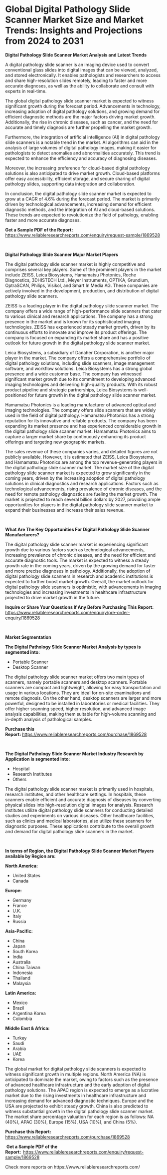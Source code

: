 <p><h1>Global Digital Pathology Slide Scanner Market Size and Market Trends: Insights and Projections from 2024 to 2031</h1></p><p><strong>Digital Pathology Slide Scanner Market Analysis and Latest Trends</strong></p>
<p><p>A digital pathology slide scanner is an imaging device used to convert conventional glass slides into digital images that can be viewed, analyzed, and stored electronically. It enables pathologists and researchers to access and share high-resolution slides remotely, leading to faster and more accurate diagnoses, as well as the ability to collaborate and consult with experts in real-time.</p><p>The global digital pathology slide scanner market is expected to witness significant growth during the forecast period. Advancements in technology, increasing adoption of digital pathology solutions, and growing demand for efficient diagnostic methods are the major factors driving market growth. Additionally, the rise in chronic diseases, such as cancer, and the need for accurate and timely diagnosis are further propelling the market growth.</p><p>Furthermore, the integration of artificial intelligence (AI) in digital pathology slide scanners is a notable trend in the market. AI algorithms can aid in the analysis of large volumes of digital pathology images, making it easier for pathologists to detect anomalies and abnormalities accurately. This trend is expected to enhance the efficiency and accuracy of diagnosing diseases.</p><p>Moreover, the increasing preference for cloud-based digital pathology solutions is also anticipated to drive market growth. Cloud-based platforms offer easy accessibility, efficient storage, and secure sharing of digital pathology slides, supporting data integration and collaboration.</p><p>In conclusion, the digital pathology slide scanner market is expected to grow at a CAGR of 4.6% during the forecast period. The market is primarily driven by technological advancements, increasing demand for efficient diagnostic methods, and the integration of AI and cloud-based solutions. These trends are expected to revolutionize the field of pathology, enabling faster and more accurate diagnoses.</p></p>
<p><strong>Get a Sample PDF of the Report:&nbsp;</strong> <a href="https://www.reliableresearchreports.com/enquiry/request-sample/1869528">https://www.reliableresearchreports.com/enquiry/request-sample/1869528</a></p>
<p>&nbsp;</p>
<p><strong>Digital Pathology Slide Scanner Major Market Players</strong></p>
<p><p>The digital pathology slide scanner market is highly competitive and comprises several key players. Some of the prominent players in the market include ZEISS, Leica Biosystems, Hamamatsu Photonics, Roche Diagnostics, 3DHISTECH Ltd., Meyer Instruments, OPTIKA, Grundium, OptraSCAN, Philips, Visikol, and Smart In Media AG. These companies are actively involved in the development, production, and distribution of digital pathology slide scanners.</p><p>ZEISS is a leading player in the digital pathology slide scanner market. The company offers a wide range of high-performance slide scanners that cater to various clinical and research applications. The company has a strong presence in the market and is known for its sophisticated imaging technologies. ZEISS has experienced steady market growth, driven by its continuous efforts to innovate and improve its product offerings. The company is focused on expanding its market share and has a positive outlook for future growth in the digital pathology slide scanner market.</p><p>Leica Biosystems, a subsidiary of Danaher Corporation, is another major player in the market. The company offers a comprehensive portfolio of digital pathology solutions, including slide scanners, image management software, and workflow solutions. Leica Biosystems has a strong global presence and a wide customer base. The company has witnessed significant market growth due to its commitment to developing advanced imaging technologies and delivering high-quality products. With its robust product pipeline and strategic partnerships, Leica Biosystems is well-positioned for future growth in the digital pathology slide scanner market.</p><p>Hamamatsu Photonics is a leading manufacturer of advanced optical and imaging technologies. The company offers slide scanners that are widely used in the field of digital pathology. Hamamatsu Photonics has a strong reputation for its innovative and reliable products. The company has been expanding its market presence and has experienced considerable growth in the digital pathology slide scanner market. Hamamatsu Photonics aims to capture a larger market share by continuously enhancing its product offerings and targeting new geographic markets.</p><p>The sales revenue of these companies varies, and detailed figures are not publicly available. However, it is estimated that ZEISS, Leica Biosystems, and Hamamatsu Photonics are among the top revenue-generating players in the digital pathology slide scanner market. The market size of the digital pathology slide scanner market is expected to grow significantly in the coming years, driven by the increasing adoption of digital pathology solutions in clinical diagnostics and research applications. Factors such as technological advancements, rising prevalence of chronic diseases, and the need for remote pathology diagnostics are fueling the market growth. The market is projected to reach several billion dollars by 2027, providing ample opportunities for players in the digital pathology slide scanner market to expand their businesses and increase their sales revenue.</p></p>
<p>&nbsp;</p>
<p><strong>What Are The Key Opportunities For Digital Pathology Slide Scanner Manufacturers?</strong></p>
<p><p>The digital pathology slide scanner market is experiencing significant growth due to various factors such as technological advancements, increasing prevalence of chronic diseases, and the need for efficient and accurate diagnostic tools. The market is expected to witness a steady growth rate in the coming years, driven by the growing demand for faster and more precise diagnoses in pathology. Additionally, the adoption of digital pathology slide scanners in research and academic institutions is expected to further boost market growth. Overall, the market outlook for digital pathology slide scanners is optimistic, with advancements in imaging technologies and increasing investments in healthcare infrastructure projected to drive market growth in the future.</p></p>
<p><strong>Inquire or Share Your Questions If Any Before Purchasing This Report:</strong> <a href="https://www.reliableresearchreports.com/enquiry/pre-order-enquiry/1869528">https://www.reliableresearchreports.com/enquiry/pre-order-enquiry/1869528</a></p>
<p>&nbsp;</p>
<p><strong>Market Segmentation</strong></p>
<p><strong>The Digital Pathology Slide Scanner Market Analysis by types is segmented into:</strong></p>
<p><ul><li>Portable Scanner</li><li>Desktop Scanner</li></ul></p>
<p><p>The digital pathology slide scanner market offers two main types of scanners, namely portable scanners and desktop scanners. Portable scanners are compact and lightweight, allowing for easy transportation and usage in various locations. They are ideal for on-site examinations and remote diagnosis. On the other hand, desktop scanners are larger and more powerful, designed to be installed in laboratories or medical facilities. They offer higher scanning speed, higher resolution, and advanced image analysis capabilities, making them suitable for high-volume scanning and in-depth analysis of pathological samples.</p></p>
<p><strong>Purchase this Report:&nbsp;</strong><a href="https://www.reliableresearchreports.com/purchase/1869528">https://www.reliableresearchreports.com/purchase/1869528</a></p>
<p>&nbsp;</p>
<p><strong>The Digital Pathology Slide Scanner Market Industry Research by Application is segmented into:</strong></p>
<p><ul><li>Hospital</li><li>Research Institutes</li><li>Others</li></ul></p>
<p><p>The digital pathology slide scanner market is primarily used in hospitals, research institutes, and other healthcare settings. In hospitals, these scanners enable efficient and accurate diagnosis of diseases by converting physical slides into high-resolution digital images for analysis. Research institutes utilize digital pathology slide scanners for conducting detailed studies and experiments on various diseases. Other healthcare facilities, such as clinics and medical laboratories, also utilize these scanners for diagnostic purposes. These applications contribute to the overall growth and demand for digital pathology slide scanners in the market.</p></p>
<p>&nbsp;</p>
<p><strong>In terms of Region, the Digital Pathology Slide Scanner Market Players available by Region are:</strong></p>
<p>
    <p> <strong> North America: </strong>
        <ul>
            <li>United States</li>
            <li>Canada</li>
        </ul>
        </p> 
    <p> <strong> Europe: </strong>
        <ul>
            <li>Germany</li>
            <li>France</li>
            <li>U.K.</li>
            <li>Italy</li>
            <li>Russia</li>
        </ul>
        </p> 
    <p> <strong> Asia-Pacific: </strong>
        <ul>
            <li>China</li>
            <li>Japan</li>
            <li>South Korea</li>
            <li>India</li>
            <li>Australia</li>
            <li>China Taiwan</li>
            <li>Indonesia</li>
            <li>Thailand</li>
            <li>Malaysia</li>
        </ul>
        </p> 
    <p> <strong> Latin America: </strong>
        <ul>
            <li>Mexico</li>
            <li>Brazil</li>
            <li>Argentina Korea</li>
            <li>Colombia</li>
        </ul>
        </p> 
    <p> <strong> Middle East & Africa: </strong>
        <ul>
            <li>Turkey</li>
            <li>Saudi</li>
            <li>Arabia</li>
            <li>UAE</li>
            <li>Korea</li>
        </ul>
    </p>
    </p>
<p><p>The global market for digital pathology slide scanners is expected to witness significant growth in multiple regions. North America (NA) is anticipated to dominate the market, owing to factors such as the presence of advanced healthcare infrastructure and the early adoption of digital pathology solutions. The APAC region is expected to emerge as a lucrative market due to the rising investments in healthcare infrastructure and increasing demand for advanced diagnostic techniques. Europe and the USA are projected to exhibit steady growth. China is also predicted to witness substantial growth in the digital pathology slide scanner market. The market share percentage valuation for each region is as follows: NA (40%), APAC (30%), Europe (15%), USA (10%), and China (5%).</p></p>
<p><strong>Purchase this Report: </strong><a href="https://www.reliableresearchreports.com/purchase/1869528">https://www.reliableresearchreports.com/purchase/1869528</a></p>
<p>&nbsp;<strong>Get a Sample PDF of the Report:&nbsp;&nbsp;</strong><a href="https://www.reliableresearchreports.com/enquiry/request-sample/1869528">https://www.reliableresearchreports.com/enquiry/request-sample/1869528</a></p>
<p><strong></strong></p>
<p>Check more reports on https://www.reliableresearchreports.com/</p>